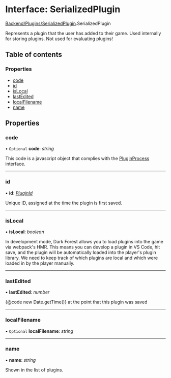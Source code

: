 # Interface: SerializedPlugin

[Backend/Plugins/SerializedPlugin](../modules/backend_plugins_serializedplugin.md).SerializedPlugin

Represents a plugin that the user has added to their game. Used
internally for storing plugins. Not used for evaluating plugins!

## Table of contents

### Properties

- [code](backend_plugins_serializedplugin.serializedplugin.md#code)
- [id](backend_plugins_serializedplugin.serializedplugin.md#id)
- [isLocal](backend_plugins_serializedplugin.serializedplugin.md#islocal)
- [lastEdited](backend_plugins_serializedplugin.serializedplugin.md#lastedited)
- [localFilename](backend_plugins_serializedplugin.serializedplugin.md#localfilename)
- [name](backend_plugins_serializedplugin.serializedplugin.md#name)

## Properties

### code

• `Optional` **code**: _string_

This code is a javascript object that complies with the
[PluginProcess](backend_plugins_pluginprocess.pluginprocess.md) interface.

---

### id

• **id**: [_PluginId_](../modules/backend_plugins_serializedplugin.md#pluginid)

Unique ID, assigned at the time the plugin is first saved.

---

### isLocal

• **isLocal**: _boolean_

In development mode, Dark Forest allows you to load plugins into the
game via webpack's HMR. This means you can develop a plugin in VS Code,
hit save, and the plugin will be automatically loaded into the player's
plugin library. We need to keep track of which plugins
are local and which were loaded in by the player manually.

---

### lastEdited

• **lastEdited**: _number_

{@code new Date.getTime()} at the point that this plugin was saved

---

### localFilename

• `Optional` **localFilename**: _string_

---

### name

• **name**: _string_

Shown in the list of plugins.
